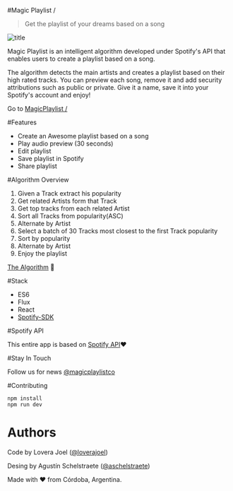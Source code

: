 #Magic Playlist /

> Get the playlist of your dreams based on a song

![title](https://raw.githubusercontent.com/loverajoel/magicplaylist/master/app/img/title-github.jpg)

Magic Playlist is an intelligent algorithm developed under Spotify's API that enables users to create a playlist based on a song.

The algorithm detects the main artists and creates a playlist based on their high rated tracks. You can preview each song, remove it and add security attributions such as public or private. Give it a name, save it into your Spotify's account and enjoy!

Go to [MagicPlaylist /](http://magicplaylist.co/)

#Features
- Create an Awesome playlist based on a song
- Play audio preview (30 seconds)
- Edit playlist
- Save playlist in Spotify
- Share playlist

#Algorithm Overview
1. Given a Track extract his popularity
2. Get related Artists form that Track
3. Get top tracks from each related Artist
4. Sort all Tracks from popularity(ASC)
5. Alternate by Artist
6. Select a batch of 30 Tracks most closest to the first Track popularity
7. Sort by popularity
8. Alternate by Artist
9. Enjoy the playlist

[The Algorithm](https://github.com/loverajoel/magicplaylist/blob/master/app/js/core/Magic.js) :star2: 

#Stack
- ES6
- Flux
- React
- [Spotify-SDK](https://github.com/loverajoel/spotify-sdk)

#Spotify API

This entire app is based on [Spotify API](https://developer.spotify.com/web-api/):heart:

#Stay In Touch

Follow us for news [@magicplaylistco](https://twitter.com/magicplaylistco)

#Contributing


```
npm install
npm run dev
```
# Authors

Code by Lovera Joel ([@loverajoel](https://twitter.com/loverajoel))

Desing by Agustín Schelstraete ([@aschelstraete](https://twitter.com/aschelstraete))


Made with :heart: from Córdoba, Argentina.
